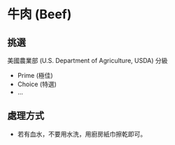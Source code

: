 # 牛肉 (Beef)

## 挑選

美國農業部 (U.S. Department of Agriculture, USDA) 分級

 * Prime (極佳)
 * Choice (特選)
 * ...

## 處理方式

 * 若有血水，不要用水洗，用廚房紙巾擦乾即可。

